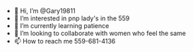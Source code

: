 - 👋 Hi, I’m @Gary19811
- 👀 I’m interested in pnp lady's in the 559
- 🌱 I’m currently learning patience
- 💞️ I’m looking to collaborate with women who feel the same
- 📫 How to reach me 559-681-4136

<!---
Gary19811/Gary19811 is a ✨ special ✨ repository because its `README.md` (this file) appears on your GitHub profile.
You can click the Preview link to take a look at your changes.
--->

